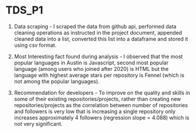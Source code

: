 # TDS_P1
1) Data scraping - I scraped the data from github api, performed data cleaning operations as instructed in the project document, appended cleaned data into a list, converted this list into a dataframe and stored it using csv format.
    
2) Most Interesting fact found during analysis - I observed that the most popular languages in Austin is Javascript, second most popular language (among users who joined after 2020) is HTML but the language with highest average stars per repository is Fennel (which is not among the popular languages).

3) Recommendation for developers - To improve on the quality and skills in some of their existing repositories/projects, rather than creating new repositories/projects as the correlation between number of repositories and followers is very low that is increasing a single repository only increases approximately 4 followers (regression slope = 4.088) which is not very significant.
